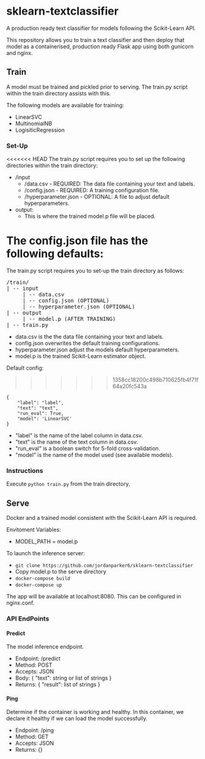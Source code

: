 # sklearn-textclassifier
A production ready text classifier for models following the Scikit-Learn API.

This repository allows you to train a text classifier and then deploy that model as a containerised, production ready Flask app using both gunicorn and nginx.

## Train

A model must be trained and pickled prior to serving. The train.py script within the train directory assists with this.

The following models are available for training:
 - LinearSVC
 - MultinomialNB
 - LogisiticRegression

### Set-Up

<<<<<<< HEAD
The train.py script requires you to set up the following directories within the train directory:
- /input
    - /data.csv - REQUIRED: The data file containing your text and labels.
    - /config.json - REQUIRED: A training configuration file.
    - /hyperparameter.json - OPTIONAL: A file to adjust default hyperparameters.
- output:
    - This is where the trained model.p file will be placed.

The config.json file has the following defaults:
=======
The train.py script requires you to set-up the train directory as follows:

<pre>
/train/
| -- input
     | -- data.csv
     | -- config.json (OPTIONAL)
     | -- hyperparameter.json (OPTIONAL)
| -- output
     | -- model.p (AFTER TRAINING)
| -- train.py
</pre>

- data.csv is the the data file containing your text and labels.
- config.json overwrites the default training configurations.
- hyperparameter.json adjust the models default hyperparameters.
- model.p is the trained Scikit-Learn estimator object.

Default config:
>>>>>>> 1358cc18200c498b710625fb4f71f64a20fc543a

```
{
    "label": "label",
    "text": "text",
    "run_eval": True,
    "model": 'LinearSVC'
}
```

- "label" is the name of the label column in data.csv.
- "text" is the name of the text column in data.csv.
- "run_eval" is a boolean switch for 5-fold cross-validation.
- "model" is the name of the model used (see available models).

### Instructions

Execute ```python train.py``` from the train directory.

## Serve

Docker and a trained model consistent with the Scikit-Learn API is required.

Envitoment Variables:
- MODEL_PATH = model.p

To launch the inference server:
 - ```git clone https://github.com/jordanparker6/sklearn-textclassifier```
 - Copy model.p to the serve directory
 - ```docker-compose build```
 - ```docker-compose up```

The app will be available at localhost:8080. This can be configured in nginx.conf.

### API EndPoints

#### Predict

The model inference endpoint.

- Endpoint: /predict
- Method: POST
- Accepts: JSON
- Body: {
    "text": string or list of strings
}
- Returns: {
    "result": list of strings
}

#### Ping

Determine if the container is working and healthy. In this container, we declare it healthy if we can load the model successfully.

- Endpoint: /ping
- Method: GET
- Accepts: JSON
- Returns: {}
